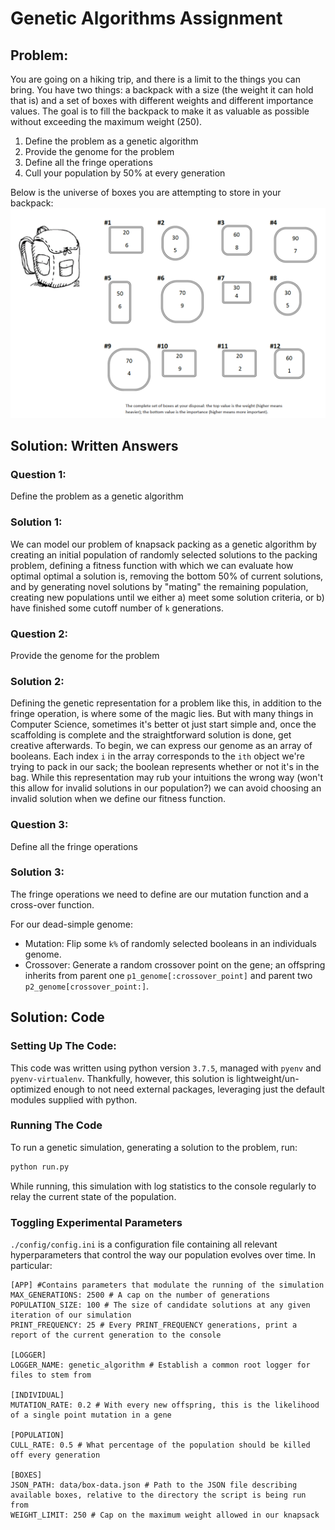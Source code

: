 # Genetic Algorithms Assignment

## Problem: 
You are going on a hiking trip, and there is a limit to the things you can bring. You have two things: a backpack with a size (the weight it can hold that is) and a set of boxes with different weights and different importance values. The goal is to fill the backpack to make it as valuable as possible without exceeding the maximum weight (250).
1. Define the problem as a genetic algorithm
2. Provide the genome for the problem
3. Define all the fringe operations
4. Cull your population by 50% at every generation

Below is the universe of boxes you are attempting to store in your backpack: 
![Image of 12 possible boxes to store in your backpack, with top values indicating weights and bottom values indicating importance](./assets/possible-boxes.png)

## Solution: Written Answers

### Question 1: 
Define the problem as a genetic algorithm

### Solution 1: 
We can model our problem of knapsack packing as a genetic algorithm by creating an initial population of randomly selected solutions to the packing problem, defining a fitness function with which we can evaluate how optimal optimal a solution is, removing the bottom 50% of current solutions, and by generating novel solutions by "mating" the remaining population, creating new populations until we either a) meet some solution criteria, or b) have finished some cutoff number of `k` generations.

### Question 2: 
Provide the genome for the problem

### Solution 2: 
Defining the genetic representation for a problem like this, in addition to the fringe operation, is where some of the magic lies. But with many things in Computer Science, sometimes it's better ot just start simple and, once the scaffolding is complete and the straightforward solution is done, get creative afterwards. To begin, we can express our genome as an array of booleans. Each index `i` in the array corresponds to the `ith` object we're trying to pack in our sack; the boolean represents whether or not it's in the bag. While this representation may rub your intuitions the wrong way (won't this allow for invalid solutions in our population?) we can avoid choosing an invalid solution when we define our fitness function. 

### Question 3: 
Define all the fringe operations

### Solution 3: 
The fringe operations we need to define are our mutation function and a cross-over function. 

For our dead-simple genome: 
- Mutation: Flip some `k%` of randomly selected booleans in an individuals genome.
- Crossover: Generate a random crossover point on the gene; an offspring inherits from parent one `p1_genome[:crossover_point]` and parent two `p2_genome[crossover_point:]`. 

## Solution: Code

### Setting Up The Code: 
This code was written using python version `3.7.5`, managed with `pyenv` and `pyenv-virtualenv`. Thankfully, however, this solution is lightweight/un-optimized enough to not need external packages, leveraging just the default modules supplied with python.

### Running The Code 
To run a genetic simulation, generating a solution to the problem, run: 
```bash
python run.py
```
While running, this simulation with log statistics to the console regularly to relay the current state of the population. 

### Toggling Experimental Parameters
`./config/config.ini` is a configuration file containing all relevant hyperparameters that control the way our population evolves over time. In particular: 
```
[APP] #Contains parameters that modulate the running of the simulation 
MAX_GENERATIONS: 2500 # A cap on the number of generations 
POPULATION_SIZE: 100 # The size of candidate solutions at any given iteration of our simulation
PRINT_FREQUENCY: 25 # Every PRINT_FREQUENCY generations, print a report of the current generation to the console

[LOGGER]
LOGGER_NAME: genetic_algorithm # Establish a common root logger for files to stem from

[INDIVIDUAL]
MUTATION_RATE: 0.2 # With every new offspring, this is the likelihood of a single point mutation in a gene 

[POPULATION]
CULL_RATE: 0.5 # What percentage of the population should be killed off every generation

[BOXES]
JSON_PATH: data/box-data.json # Path to the JSON file describing available boxes, relative to the directory the script is being run from 
WEIGHT_LIMIT: 250 # Cap on the maximum weight allowed in our knapsack 
```
